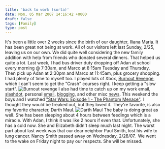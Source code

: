 ```yaml
---
title: 'back to work (sorta)'
date: Mon, 05 Mar 2007 14:16:42 +0000
draft: false
tags: [Family]
type: post
---
```


It's been a little over 2 weeks since the [birth](http://zeusville.wordpress.com/2007/02/14/iliana-maria-rodriguez/) of our daughter, Iliana Maria. It has been great not being at work. All of our visitors left last Sunday, 2/25, leaving us on our own. We did quite well considering the new family addition with help from friends who donated several dinners. That helped us quite a lot. Last week, I had bus driver duty dropping off Adan at school every morning @ 7:30am, and Marco at 8:15am Tuesday and Thursday. Then pick up Adan at 2:30pm and Marco at 11:45am, plus grocery shopping. I had plenty of time to myself too. I played lots of Xbox, [Burnout Revenge](http://www.ea.com/official/burnout/revenge/us/home.jsp), which I can't seem to get the "Crash" courses right. I keep getting a "slow start". ![Burnout revenge](http://images.ea.com/eagames/official/burnout/revenge/screenshots/11_full.jpg) I also had time to catch up on my work email, [slashdot](http://slashdot.org), personal [email](http://gmail.google.com), [blogging](http://zeusville.wordpress.com), and other misc [news](http://www.digg.com). This weekend the boys and I watched ["Star Wars: Episode 1 - The Phantom Menace"](http://www.imdb.com/title/tt0120915/). I thought they would be freaked out, but they loved it. They're favorite, is also my favorite character, Darth Maul. ![Darth Maul](http://www.ice.org/unzipped/2001/10/to-Darth-Maul.jpg) The baby is doing great as well. She has been sleeping about 4 hours between feedings which is a miracle. With Adan, I think it was like 2 hours if even that. Unfortunately, she has a cold now. She and Elizabeth didn't sleep much last night. The worst part about last week was that our dear neighbor Paul Smith, lost his wife to lung cancer. Nancy Smith passed away on Wednesday, 2/28/07.  We went to the wake on Friday night to pay our respects. She will be missed.